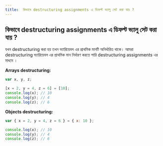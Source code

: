 ```yaml
---
title:  কিভাবে destructuring assignments এ ডিফল্ট ভ্যালু সেট করা যায় ?
---
```

## কিভাবে destructuring assignments এ ডিফল্ট ভ্যালু সেট করা যায় ?

যখন destructuring করা হয় তখন ভ্যারিয়েবল এর  প্রাথমিক মানটি অনির্ধারিত থাকে। আমরা destructuring ভ্যারিয়েবল এর  প্রাথমিক মান নির্ধারণ করতে পারি destructuring assignments এর মাধমে ।

**Arrays destructuring:**

```javascript
var x, y, z;

[x = 2, y = 4, z = 6] = [10];
console.log(x); // 10
console.log(y); // 4
console.log(z); // 6
```

**Objects destructuring:**

```javascript
var { x = 2, y = 4, z = 6 } = { x: 10 };

console.log(x); // 10
console.log(y); // 4
console.log(z); // 6
```

